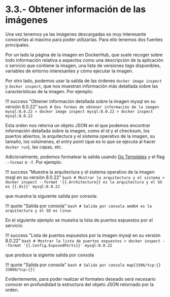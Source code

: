 # 3.3.- Obtener información de las imágenes

Una vez tenemos ya las imágenes descargadas es muy interesante conocerlas al máximo para poder utilizarlas. Para ello tenemos dos fuentes principales. 

Por un lado la página de la imagen en DockerHub, que suele recoger sobre todo información relativa a aspectos como una descripción de la aplicación o servicio que contiene la imagen, una lista de versiones *tags* disponibles, variables de entorno interesantes y cómo ejecutar la imagen. 

Por otro lado, podemos usar la salida de las órdenes `docker image inspect` y `docker inspect`, que nos muestran información más detallada sobre las características de la imagen. Por ejemplo:

!!! success "Obtener información detallada sobre la imagen mysql en su versión 8.0.22"
    ```bash
    # Dos formas de obtener información de la imagen mysql:8.0.22
    > docker image inspect mysql:8.0.22
    > docker inspect mysql:8.0.22
    ```

Esta orden nos retorna un objeto JSON en el que podemos encontrar información detallada sobre la imagen, como el id y el checksum, los puertos abiertos, la arquitectura y el sistema operativo de la imagen, su tamaño, los volúmenes, el *entry point* (que es lo que se ejecuta al hacer `docker run`), las capas, etc.

Adicionalmente, podemos formatear la salida usando [Go Templates](https://golang.org/pkg/text/template/) y el flag `--format` o `-f`. Por ejemplo:

!!! success "Muestra la arquitectura y el sistema operativo de la imagen msql en su versión 8.0.22"
    ```bash
    # Mostrar la arquitectura y el sistema
    > docker inspect --format '{{.Architecture}} es la arquitectura y el SO es {{.Os}}' mysql:8.0.22
    ```

que muestra la siguiente salida por consola:

!!! quote "Salida por consola"
    ```bash
    # Salida por consola
    amd64 es la arquitectura y el SO es linux
    ```

En el siguiente ejemplo se muestra la lista de puertos expuestos por el servicio:

!!! success "Lista de puertos expuestos por la imagen mysql en su versión 8.0.22"
    ```bash
    # Mostrar la lista de puertos expuestos
    > docker inspect --format '{{.Config.ExposedPorts}}' mysql:8.0.22
    ```

que produce la sigiente salida por consola

!!! quote "Salida por consola"
    ```bash
    # Salida por consola
    map[3306/tcp:{} 33060/tcp:{}]
    ```

Evidentemente, para poder realizar el formateo deseado será necesario conocer en profundidad la estructura del objeto JSON retornado por la orden.
